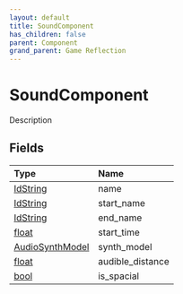 ```yaml
---
layout: default
title: SoundComponent
has_children: false
parent: Component
grand_parent: Game Reflection
---
```

# SoundComponent
Description 

## Fields

| Type | Name |
|:----------|:--------------|
| [IdString](/riftbreaker-wiki/docs/game-reflection/components/id_string/) | name |
| [IdString](/riftbreaker-wiki/docs/game-reflection/components/id_string/) | start_name |
| [IdString](/riftbreaker-wiki/docs/game-reflection/components/id_string/) | end_name |
| [float](/riftbreaker-wiki/docs/game-reflection/components/float/) | start_time |
| [AudioSynthModel](/riftbreaker-wiki/docs/game-reflection/classes/audio_synth_model/) | synth_model |
| [float](/riftbreaker-wiki/docs/game-reflection/components/float/) | audible_distance |
| [bool](/riftbreaker-wiki/docs/game-reflection/components/bool/) | is_spacial |

